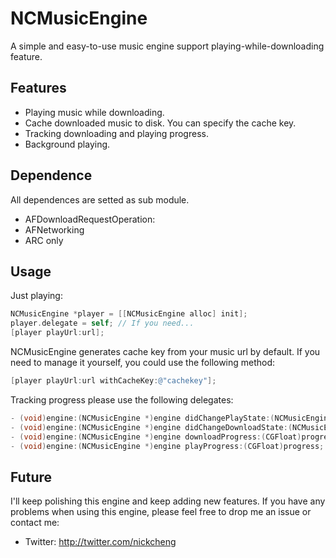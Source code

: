 # NCMusicEngine #

A simple and easy-to-use music engine support playing-while-downloading feature.

## Features ##

* Playing music while downloading.
* Cache downloaded music to disk. You can specify the cache key.
* Tracking downloading and playing progress.
* Background playing.

## Dependence ##

All dependences are setted as sub module.

* AFDownloadRequestOperation: 
* AFNetworking
* ARC only

## Usage ##

Just playing:

```objective-c
NCMusicEngine *player = [[NCMusicEngine alloc] init];
player.delegate = self; // If you need...
[player playUrl:url];
```

NCMusicEngine generates cache key from your music url by default. If you need to manage it yourself, you could use the following method:

```objective-c
[player playUrl:url withCacheKey:@"cachekey"];
```

Tracking progress please use the following delegates:

```objective-c
- (void)engine:(NCMusicEngine *)engine didChangePlayState:(NCMusicEnginePlayState)playState;
- (void)engine:(NCMusicEngine *)engine didChangeDownloadState:(NCMusicEngineDownloadState)downloadState;
- (void)engine:(NCMusicEngine *)engine downloadProgress:(CGFloat)progress;
- (void)engine:(NCMusicEngine *)engine playProgress:(CGFloat)progress;
```

## Future ##

I'll keep polishing this engine and keep adding new features. If you have any problems when using this engine, please feel free to drop me an issue or contact me:

* Twitter: http://twitter.com/nickcheng

